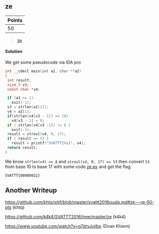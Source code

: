 ## ze

| Points |
|--------|
| 50 |

> [ze](./ze)

#### Solution

We get some pseudocode via IDA pro

```c
int __cdecl main(int a1, char **a2)
{
 int result;
 size_t v3;
 const char *v4;

 if (a1 <= 1)
   exit(-1);
 v3 = strlen(a2[1]);
 v4 = a2[1];
 if(strlen(v4[v3 - 1]) == 10)
   v4[v3 - 1] = 0;
 if ( strlen(v4[v3 -1]) != 8 )
   exit(-1);
 result = stroul(v4, 0, 17);
 if ( result == 53 )
   result = printf("SVATTT{%s}", v4);
 return result;
}
```

We know `strlen(v4) == 8` and `stroul(v4, 0, 17) == 53` then convert `53` from base 10 to base 17 with some code [ze.py](./ze.py) and get the flag


`SVATTT{00000032}`

## Another Writeup

https://github.com/khtq/xitif/blob/master/svattt2016quals.md#ze---re-50-pts (khtq)

https://github.com/k4k4/SVATTT2016/tree/master/ze (k4k4)

https://www.youtube.com/watch?v=g7dryJvjibo (Doan Khiem)
